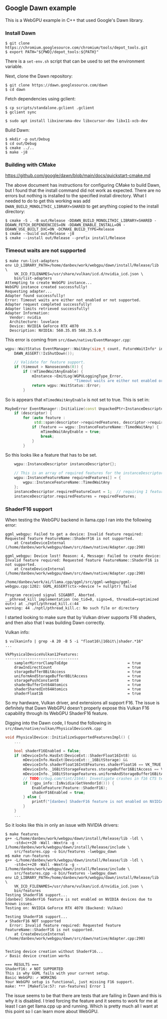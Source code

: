 ## Google Dawn example
This is a WebGPU example in C++ that used Google's Dawn library.


### Install Dawn
```console
$ git clone https://chromium.googlesource.com/chromium/tools/depot_tools.git
$ export PATH="${PWD}/depot_tools:${PATH}"
```
There is a `set-env.sh` script that can be used to set the environment
variable.

Next, clone the Dawn repository:
```console
$ git clone https://dawn.googlesource.com/dawn
$ cd dawn
```

Fetch dependencies using gclient:
```console
$ cp scripts/standalone.gclient .gclient
$ gclient sync
```

```console
$ sudo apt install libxinerama-dev libxcursor-dev libx11-xcb-dev
```
Build Dawn:
```console
$ mkdir -p out/Debug
$ cd out/Debug
$ cmake ../..
$ make -j8
```

### Building with CMake
https://github.com/google/dawn/blob/main/docs/quickstart-cmake.md

The above document has instructions for configuring CMake to build Dawn, but
I found that the install command did not work as expected. There are no errors
but nothing is installed to the specified install directory. What I needed to do
to get this working was add `DWAN_BUILD_MONOLITHIC_LIBRARY=SHARED` to get anything
copied to the install directory:
```console
$ cmake -S . -B out/Release -DDAWN_BUILD_MONOLITHIC_LIBRARY=SHARED -DDAWN_FETCH_DEPENDENCIES=ON -DDAWN_ENABLE_INSTALL=ON -DDAWN_USE_BUILT_DXC=ON -DCMAKE_BUILD_TYPE=Release
$ cmake --build out/Release -j8
$ cmake --install out/Release --prefix install/Release
```

### Timeout waits are not supported
```console
$ make run-list-adapters
env LD_LIBRARY_PATH=/home/danbev/work/webgpu/dawn/install/Release/lib \
    VK_ICD_FILENAMES=/usr/share/vulkan/icd.d/nvidia_icd.json \
    bin/list-adapters
Attempting to create WebGPU instance...
WebGPU instance created successfully!
Requesting adapter...
Adapter found successfully!
Error: Timeout waits are either not enabled or not supported.
Adapter request completed successfully!
Adapter limits retrieved successfully!
Adapter Information:
  Vendor: nvidia
  Architecture: lovelace
  Device: NVIDIA GeForce RTX 4070
  Description: NVIDIA: 560.35.05 560.35.5.0
```
This error is coming from `src/dawn/native/EventManager.cpp`:
```c++
wgpu::WaitStatus EventManager::WaitAny(size_t count, FutureWaitInfo* infos, Nanoseconds timeout) {
    DAWN_ASSERT(!IsShutDown());

    // Validate for feature support.
    if (timeout > Nanoseconds(0)) {
        if (!mTimedWaitAnyEnable) {
            mInstance->EmitLog(WGPULoggingType_Error,
                               "Timeout waits are either not enabled or not supported.");
            return wgpu::WaitStatus::Error;
        }
```
So is appears that `mTimedWaitAnyEnable` is not set to true. This is set in:
```c++
MaybeError EventManager::Initialize(const UnpackedPtr<InstanceDescriptor>& descriptor) {
    if (descriptor) {
        for (auto feature :
             std::span(descriptor->requiredFeatures, descriptor->requiredFeatureCount)) {
            if (feature == wgpu::InstanceFeatureName::TimedWaitAny) {
                mTimedWaitAnyEnable = true;
                break;
            }
        }
```
So this looks like a feature that has to be set.
```c++
    wgpu::InstanceDescriptor instanceDescriptor{};

    // This is an array of required features for the instanceDescriptor above.
    wgpu::InstanceFeatureName requiredFeatures[] = {
        wgpu::InstanceFeatureName::TimedWaitAny
    };
    instanceDescriptor.requiredFeatureCount = 1;  // requiring 1 feature
    instanceDescriptor.requiredFeatures = requiredFeatures;
```

### ShaderF16 support
When testing the WebGPU backend in llama.cpp I ran into the following error:
```console
ggml_webgpu: Failed to get a device: Invalid feature required: Requested feature FeatureName::ShaderF16 is not supported.
    at CreateDeviceInternal (/home/danbev/work/webgpu/dawn/src/dawn/native/Adapter.cpp:290)

ggml_webgpu: Device lost! Reason: 4, Message: Failed to create device:
Invalid feature required: Requested feature FeatureName::ShaderF16 is not supported.
    at CreateDeviceInternal (/home/danbev/work/webgpu/dawn/src/dawn/native/Adapter.cpp:290)

/home/danbev/work/ai/llama.cpp/ggml/src/ggml-webgpu/ggml-webgpu.cpp:1202: GGML_ASSERT(ctx->device != nullptr) failed

Program received signal SIGABRT, Aborted.
__pthread_kill_implementation (no_tid=0, signo=6, threadid=<optimized out>) at ./nptl/pthread_kill.c:44
warning: 44	./nptl/pthread_kill.c: No such file or directory
```
I started looking to make sure that by Vulkan driver supports F16 shaders, and
then also that I was building Dawn correctly.

Vulkan info:
```console
$ vulkaninfo | grep -A 20 -B 5 -i "float16\|16bit\|shader.*16"
...

VkPhysicalDeviceVulkan12Features:
---------------------------------
	samplerMirrorClampToEdge                           = true
	drawIndirectCount                                  = true
	storageBuffer8BitAccess                            = true
	uniformAndStorageBuffer8BitAccess                  = true
	storagePushConstant8                               = true
	shaderBufferInt64Atomics                           = true
	shaderSharedInt64Atomics                           = true
	shaderFloat16                                      = true
```
So my hardware, Vulkan driver, and extensions all support F16. The issue is
definitely that Dawn WebGPU doesn't properly expose this Vulkan F16 capability
through its WebGPU ShaderF16 feature.

Digging into the Dawn code, I found the following in
`src/dawn/native/vulkan/PhysicalDeviceVk.cpp`:
```c++
void PhysicalDevice::InitializeSupportedFeaturesImpl() {
    ...

    bool shaderF16Enabled = false;
    if (mDeviceInfo.HasExt(DeviceExt::ShaderFloat16Int8) &&
        mDeviceInfo.HasExt(DeviceExt::_16BitStorage) &&
        mDeviceInfo.shaderFloat16Int8Features.shaderFloat16 == VK_TRUE &&
        mDeviceInfo._16BitStorageFeatures.storageBuffer16BitAccess == VK_TRUE &&
        mDeviceInfo._16BitStorageFeatures.uniformAndStorageBuffer16BitAccess == VK_TRUE) {
        // TODO(crbug.com/tint/2164): Investigate crashes in f16 CTS tests to enable on NVIDIA.
        if (!gpu_info::IsNvidia(GetVendorId())) {
            EnableFeature(Feature::ShaderF16);
            shaderF16Enabled = true;
        } else {
            printf("[danbev] ShaderF16 feature is not enabled on NVIDIA devices due to known issues.\n");
        }
    }
    ...
```
So it looks like this in only an issue with NVIDIA drivers:
```console
$ make features
g++ -L/home/danbev/work/webgpu/dawn/install/Release/lib -ldl \
	-std=c++20 -Wall -Wextra -g -I/home/danbev/work/webgpu/dawn/install/Release/include \
	src/features.cpp -o bin/features -lwebgpu_dawn
m$ make run-features
g++ -L/home/danbev/work/webgpu/dawn/install/Release/lib -ldl \
	-std=c++20 -Wall -Wextra -g -I/home/danbev/work/webgpu/dawn/install/Release/include \
	src/features.cpp -o bin/features -lwebgpu_dawn
env LD_LIBRARY_PATH=/home/danbev/work/webgpu/dawn/install/Release/lib \
	VK_ICD_FILENAMES=/usr/share/vulkan/icd.d/nvidia_icd.json \
	bin/features
Testing ShaderF16 support...
[danbev] ShaderF16 feature is not enabled on NVIDIA devices due to known issues.
Testing on: NVIDIA GeForce RTX 4070 (Backend: Vulkan)

Testing ShaderF16 support...
✗ ShaderF16 NOT supported
  Error: Invalid feature required: Requested feature FeatureName::ShaderF16 is not supported.
    at CreateDeviceInternal (/home/danbev/work/webgpu/dawn/src/dawn/native/Adapter.cpp:290)


Testing device creation without ShaderF16...
✓ Basic device creation works

=== RESULTS ===
ShaderF16: ✗ NOT SUPPORTED
This is why GGML fails with your current setup.
Basic WebGPU: ✓ WORKING
Your WebGPU setup is functional, just missing F16 support.
make: *** [Makefile:57: run-features] Error 1
```
The issue seems to be that there are tests that are failing in Dawn and this
is why it is disabled. I tried forcing the feature and it seems to work for me
at least I can get llama.cpp up and running. Which is pretty much all I want
at this point so I can learn more about WebGPU.

